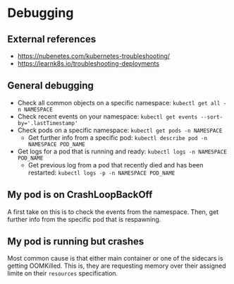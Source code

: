 # Debugging

## External references

- https://nubenetes.com/kubernetes-troubleshooting/
- https://learnk8s.io/troubleshooting-deployments

## General debugging

- Check all common objects on a specific namespace: `kubectl get all -n NAMESPACE`
- Check recent events on your namespace: `kubectl get events --sort-by='.lastTimestamp'`
- Check pods on a specific namespace: `kubectl get pods -n NAMESPACE`
	+ Get further info from a specific pod: `kubectl describe pod -n NAMESPACE POD_NAME`
- Get logs for a pod that is running and ready: `kubectl logs -n NAMESPACE POD_NAME`
	+ Get previous log from a pod that recently died and has been restarted: `kubectl logs -p -n NAMESPACE POD_NAME`

## My pod is on CrashLoopBackOff

A first take on this is to check the events from the namespace. Then, get further info from the specific pod that is respawning.

## My pod is running but crashes

Most common cause is that either main container or one of the sidecars is getting OOMKilled. This is, they are requesting memory over their assigned limite on their `resources` specification.

